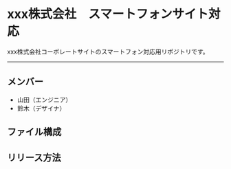 # xxx株式会社　スマートフォンサイト対応
xxx株式会社コーポレートサイトのスマートフォン対応用リポジトリです。

---

## メンバー
* 山田（エンジニア）
* 鈴木（デザイナ）

## ファイル構成

## リリース方法
